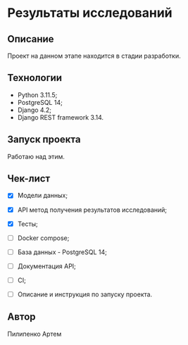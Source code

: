 # Результаты исследований

## Описание

Проект на данном этапе находится в стадии разработки.

## Технологии

- Python 3.11.5;
- PostgreSQL 14;
- Django 4.2;
- Django REST framework 3.14.

## Запуск проекта

Работаю над этим.

## Чек-лист

- [x] Модели данных;

- [x] API метод получения результатов исследований;

- [x] Тесты;

- [ ] Docker compose;

- [ ] База данных - PostgreSQL 14;

- [ ] Документация API;

- [ ] CI;

- [ ] Описание и инструкция по запуску проекта.

## Автор

Пилипенко Артем
